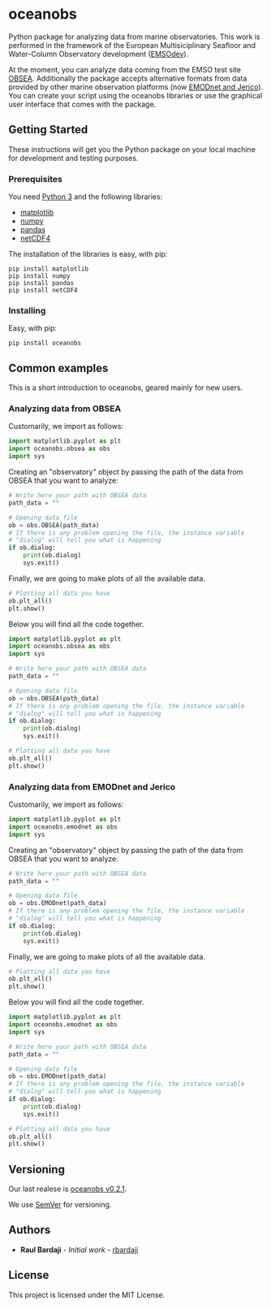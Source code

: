 # oceanobs

Python package for analyzing data from marine observatories. This work is performed in the framework of the European Multisiciplinary Seafloor and Water-Column Observatory development ([EMSOdev](http://www.emsodev.eu/)).

At the moment, you can analyze data coming from the EMSO test site [OBSEA](http://www.obsea.es). Additionally the package accepts alternative formats from data provided by other  marine observation platforms (now [EMODnet and Jerico](http://www.jerico-ri.eu/data-access/)). You can create your script using the oceanobs libraries or use the graphical user interface that comes with the package.

## Getting Started

These instructions will get you the Python package on your local machine for development and testing purposes.

### Prerequisites

You need [Python 3](https://www.python.org/downloads/) and the following libraries:

- [matplotlib](http://matplotlib.org/)
- [numpy](http://www.numpy.org/)
- [pandas](http://pandas.pydata.org/)
- [netCDF4](http://unidata.github.io/netcdf4-python/)

The installation of the libraries is easy, with pip:

	pip install matplotlib
	pip install numpy
	pip install pandas
	pip install netCDF4
	
### Installing

Easy, with pip:

	pip install oceanobs

## Common examples

This is a short introduction to oceanobs, geared mainly for new users.

### Analyzing data from OBSEA

Customarily, we import as follows:

```python
import matplotlib.pyplot as plt
import oceanobs.obsea as obs
import sys
```

Creating an "observatory" object by passing the path of the data from OBSEA that you want to analyze:

```python
# Write here your path with OBSEA data  
path_data = ""

# Opening data file
ob = obs.OBSEA(path_data)
# If there is any problem opening the file, the instance variable 
# "dialog" will tell you what is happening
if ob.dialog:
    print(ob.dialog)
	sys.exit()
```

Finally, we are going to make plots of all the available data.

```python
# Plotting all data you have
ob.plt_all()
plt.show()
```

Below you will find all the code together.

```python
import matplotlib.pyplot as plt
import oceanobs.obsea as obs
import sys

# Write here your path with OBSEA data  
path_data = ""

# Opening data file
ob = obs.OBSEA(path_data)
# If there is any problem opening the file, the instance variable 
# "dialog" will tell you what is happening
if ob.dialog:
    print(ob.dialog)
	sys.exit()

# Plotting all data you have
ob.plt_all()
plt.show()
```

### Analyzing data from EMODnet and Jerico

Customarily, we import as follows:

```python
import matplotlib.pyplot as plt
import oceanobs.emodnet as obs
import sys
```

Creating an "observatory" object by passing the path of the data from OBSEA that you want to analyze:

```python
# Write here your path with OBSEA data  
path_data = ""

# Opening data file
ob = obs.EMODnet(path_data)
# If there is any problem opening the file, the instance variable 
# "dialog" will tell you what is happening
if ob.dialog:
    print(ob.dialog)
	sys.exit()
```

Finally, we are going to make plots of all the available data.

```python
# Plotting all data you have
ob.plt_all()
plt.show()
```

Below you will find all the code together.

```python
import matplotlib.pyplot as plt
import oceanobs.emodnet as obs
import sys

# Write here your path with OBSEA data  
path_data = ""

# Opening data file
ob = obs.EMODnet(path_data)
# If there is any problem opening the file, the instance variable 
# "dialog" will tell you what is happening
if ob.dialog:
    print(ob.dialog)
	sys.exit()

# Plotting all data you have
ob.plt_all()
plt.show()
```

## Versioning

Our last realese is [oceanobs v0.2.1](https://github.com/rbardaji/oceanobs/tarball/0.2.1).

We use [SemVer](http://semver.org/) for versioning.

## Authors

* **Raul Bardaji** - *Initial work* - [rbardaji](https://github.com/rbardaji)

## License

This project is licensed under the MIT License.

